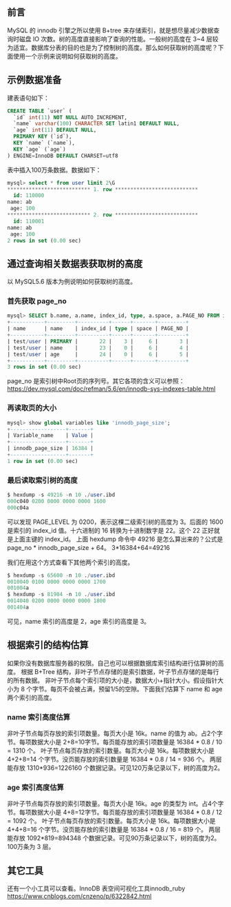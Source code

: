 ## 前言

MySQL 的 innodb 引擎之所以使用 B+tree 来存储索引，就是想尽量减少数据查询时磁盘 IO 次数。树的高度直接影响了查询的性能。一般树的高度在 3~4 层较为适宜。数据库分表的目的也是为了控制树的高度。那么如何获取树的高度呢？下面使用一个示例来说明如何获取树的高度。

## 示例数据准备

建表语句如下：

```sql
CREATE TABLE `user` (
  `id` int(11) NOT NULL AUTO_INCREMENT,
  `name` varchar(100) CHARACTER SET latin1 DEFAULT NULL,
  `age` int(11) DEFAULT NULL,
  PRIMARY KEY (`id`),
  KEY `name` (`name`),
  KEY `age` (`age`)
) ENGINE=InnoDB DEFAULT CHARSET=utf8
```

表中插入100万条数据。数据如下：

```sql
mysql> select * from user limit 2\G
*************************** 1. row ***************************
  id: 110000
name: ab
 age: 100
*************************** 2. row ***************************
  id: 110001
name: ab
 age: 100
2 rows in set (0.00 sec)
```

## 通过查询相关数据表获取树的高度

以 MySQL5.6 版本为例说明如何获取树的高度。

### 首先获取 page_no

```sql
mysql> SELECT b.name, a.name, index_id, type, a.space, a.PAGE_NO FROM information_schema.INNODB_SYS_INDEXES a, information_schema.INNODB_SYS_TABLES b WHERE a.table_id = b.table_id AND a.space <> 0 and b.name='test/user';
+-----------+---------+----------+------+-------+---------+
| name      | name    | index_id | type | space | PAGE_NO |
+-----------+---------+----------+------+-------+---------+
| test/user | PRIMARY |       22 |    3 |     6 |       3 |
| test/user | name    |       23 |    0 |     6 |       4 |
| test/user | age     |       24 |    0 |     6 |       5 |
+-----------+---------+----------+------+-------+---------+
3 rows in set (0.00 sec)
```

page_no 是索引树中Root页的序列号。其它各项的含义可以参照：
https://dev.mysql.com/doc/refman/5.6/en/innodb-sys-indexes-table.html

### 再读取页的大小

```sql
mysql> show global variables like 'innodb_page_size';
+------------------+-------+
| Variable_name    | Value |
+------------------+-------+
| innodb_page_size | 16384 |
+------------------+-------+
1 row in set (0.00 sec) 
```

### 最后读取索引树的高度

```sql
$ hexdump -s 49216 -n 10 ./user.ibd
000c040 0200 0000 0000 0000 1600
000c04a
```

可以发现 PAGE_LEVEL 为 0200，表示这棵二级索引树的高度为 3。后面的 1600 是索引的 index_id 值。十六进制的 16 转换为十进制数字是 22。这个 22 正好就是上面主键的 index_id。
上面 hexdump 命令中 49216 是怎么算出来的？公式是 page_no * innodb_page_size + 64。
3*16384+64=49216

我们在用这个方式查看下其他两个索引的高度。

```sql
$ hexdump -s 65600 -n 10 ./user.ibd
0010040 0100 0000 0000 0000 1700
001004a
$ hexdump -s 81984 -n 10 ./user.ibd
0014040 0200 0000 0000 0000 1800
001404a
```

可见，name 索引的高度是 2，age 索引的高度是 3。

## 根据索引的结构估算

如果你没有数据库服务器的权限。自己也可以根据数据库索引结构进行估算树的高度。
根据 B+Tree 结构，非叶子节点存储的是索引数据，叶子节点存储的是每行的所有数据。
非叶子节点每个索引项的大小是，数据大小+指针大小。假设指针大小为 8 个字节。每页不会被占满，预留1/5的空隙。下面我们估算下 name 和 age 两个索引的高度。

### name 索引高度估算

非叶子节点每页存放的索引项数量。每页大小是 16k。name 的值为 ab。占2个字节。每项数据大小是 2+8=10字节。每页能存放的索引项数量是 16384 * 0.8 / 10 = 1310 个。
叶子节点每页存放的索引数量。每页大小是 16k。每项数据大小是 4+2+8=14 个字节。没页能存放的索引数量是 16384 * 0.8 / 14 = 936 个。
两层能存放 1310*936=1226160 个数据记录。可见120万条记录以下，树的高度为2。

### age 索引高度估算

非叶子节点每页存放的索引项数量。每页大小是 16k。age 的类型为 int。占4个字节。每项数据大小是 4+8=12字节。每页能存放的索引项数量是 16384 * 0.8 / 12 = 1092 个。
叶子节点每页存放的索引数量。每页大小是 16k。每项数据大小是 4+4+8=16 个字节。没页能存放的索引数量是 16384 * 0.8 / 16 = 819 个。
两层能存放 1092*819=894348 个数据记录。可见90万条记录以下，树的高度为2。100万条为 3 层。

## 其它工具

还有一个小工具可以查看。InnoDB 表空间可视化工具innodb_ruby
https://www.cnblogs.com/cnzeno/p/6322842.html